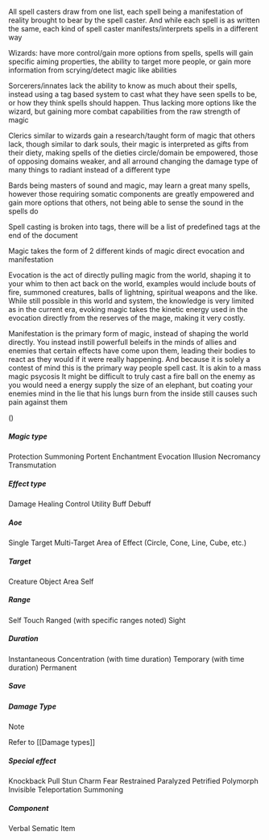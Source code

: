 All spell casters draw from one list, each spell being a manifestation of reality brought to bear by the spell caster. And while each spell is as written the same, each kind of spell caster manifests/interprets spells in a different way

Wizards: have more control/gain more options from spells, spells will gain specific aiming properties, the ability to target more people, or gain more information from scrying/detect magic like abilities

Sorcerers/innates lack the ability to know as much about their spells, instead using a tag based system to cast what they have seen spells to be, or how they think spells should happen. Thus lacking more options like the wizard, but gaining more combat capabilities from the raw strength of magic

Clerics similar to wizards gain a research/taught form of magic that others lack, though similar to dark souls, their magic is interpreted as gifts from their diety, making spells of the dieties circle/domain be empowered, those of opposing domains weaker, and all arround changing the damage type of many things to radiant instead of a different type

Bards being masters of sound and magic, may learn a great many spells, however those requiring somatic components are greatly empowered and gain more options that others, not being able to sense the sound in the spells do



Spell casting is broken into tags, there will be a list of predefined tags at the end of the document


Magic takes the form of 2 different kinds of magic
direct evocation and manifestation

Evocation is the act of directly pulling magic from the world, shaping it to your whim to then act back on the world, examples would include bouts of fire, summoned creatures, balls of lightning, spiritual weapons and the like. While still possible in this world and system, the knowledge is very limited as in the current era, evoking magic takes the kinetic energy used in the evocation directly from the reserves of the mage, making it very costly.

Manifestation is the primary form of magic, instead of shaping the world directly. You instead instill powerfull beleifs in the minds of allies and enemies that certain effects have come upon them, leading their bodies to react as they would if it were really happening. And because it is solely a contest of mind this is the primary way people spell cast. It is akin to a mass magic psycosis
It might be difficult to truly cast a fire ball on the enemy as you would need a energy supply the size of an elephant, but coating your enemies mind in the lie that his lungs burn from the inside still causes such pain against them

()
















##### Magic type
Protection
Summoning
Portent
Enchantment
Evocation
Illusion
Necromancy
Transmutation
##### Effect type
Damage
Healing
Control
Utility
Buff
Debuff
##### Aoe
Single Target
Multi-Target
Area of Effect (Circle, Cone, Line, Cube, etc.)
##### Target
Creature
Object
Area
Self
##### Range
Self
Touch
Ranged (with specific ranges noted)
Sight
##### Duration
Instantaneous
Concentration (with time duration)
Temporary (with time duration)
Permanent
##### Save

##### Damage Type
>[!note]
>Refer to [[Damage types]]

##### Special effect
Knockback
Pull
Stun
Charm
Fear
Restrained
Paralyzed
Petrified
Polymorph
Invisible
Teleportation
Summoning
##### Component
Verbal
Sematic
Item





